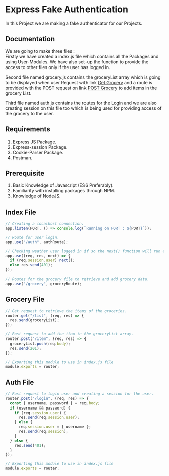 # Express Fake Authentication

In this Project we are making a fake authenticator for our Projects.

## Documentation

We are going to make three files :  
Firstly we have created a index.js file which contains all the Packages and using User-Modules. We have also set-up the function to provide the access to other files only if the user has logged in.

Second file named grocery.js contains the groceryList array which is going to be displayed when user Request with link [Get Grocery](http://localhost:3001/grocery/list) and a route is provided with the POST request on link [POST Grocery](http://localhost:3001/grocery/item) to add items in the grocery List.

Third file named auth.js contains the routes for the Login and we are also creating session on this file too which is being used for providing access of the grocery to the user.

## Requirements

1. Express JS Package.
2. Express-session Package.
3. Cookie-Parser Package.
4. Postman.

## Prerequisite

1. Basic Knowledge of Javascript (ES6 Preferably).
2. Familiarity with installing packages through NPM.
3. Knowledge of NodeJS.

## Index File

```javascript
// Creating a localhost connection.
app.listen(PORT, () => console.log(`Running on PORT : ${PORT}`));

// Route for user login.
app.use("/auth", authRoute);

// Checking weather user logged in if so the next() function will run and we can use other routes.
app.use((req, res, next) => {
  if (req.session.user) next();
  else res.send(401);
});

// Routes for the grocery file to retrieve and add grocery data.
app.use("/grocery", groceryRoute);
```

## Grocery File

```javascript
// Get request to retrieve the items of the groceries.
router.get("/list", (req, res) => {
  res.send(groceryList);
});

// Post request to add the item in the groceryList array.
router.post("/item", (req, res) => {
  groceryList.push(req.body);
  res.send(201);
});

// Exporting this module to use in index.js file
module.exports = router;
```

## Auth File

```javascript
// Post request to login user and creating a session for the user.
router.post("/login", (req, res) => {
  const { username, password } = req.body;
  if (username && password) {
    if (req.session.user) {
      res.send(req.session.user);
    } else {
      req.session.user = { username };
      res.send(req.session);
    }
  } else {
    res.send(401);
  }
});

// Exporting this module to use in index.js file
module.exports = router;
```
